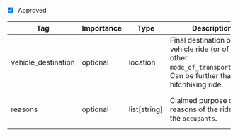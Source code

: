 - [x] Approved


| Tag         | Importance   | Type      | Description                                                                 | Enum | Example |
|-------------|--------------|-----------|-----------------------------------------------------------------------------|------|---------|
| vehicle_destination | optional  | location  | Final destination of the vehicle ride (or of any other `mode_of_transportation`). Can be further than the hitchhiking ride. |      |{latitude:52.5580333, longitude:11.2675331, is_exact: true}         |
| reasons     | optional  | list[string]    | Claimed purpose or reasons of the ride by the `occupants`. | holiday, commute, business, recreational    | [commute]         |
